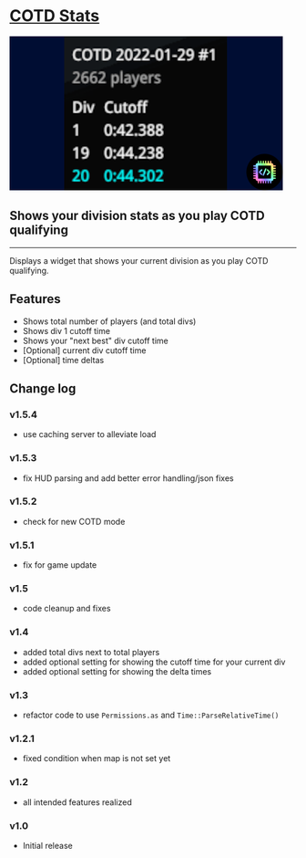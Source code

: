 # [COTD Stats](https://openplanet.dev/plugin/cotdstats)

![COTD Stats Image](./opfiles/COTD_Stats_Thumb.png)

## Shows your division stats as you play COTD qualifying

---

Displays a widget that shows your current division as you play COTD qualifying.

## Features
- Shows total number of players (and total divs)
- Shows div 1 cutoff time
- Shows your "next best" div cutoff time
- [Optional] current div cutoff time
- [Optional] time deltas

## Change log

### v1.5.4
- use caching server to alleviate load

### v1.5.3
- fix HUD parsing and add better error handling/json fixes

### v1.5.2
- check for new COTD mode

### v1.5.1
- fix for game update

### v1.5
- code cleanup and fixes

### v1.4
- added total divs next to total players
- added optional setting for showing the cutoff time for your current div
- added optional setting for showing the delta times

### v1.3
- refactor code to use `Permissions.as` and `Time::ParseRelativeTime()`

### v1.2.1
- fixed condition when map is not set yet

### v1.2
- all intended features realized 

### v1.0
- Initial release

